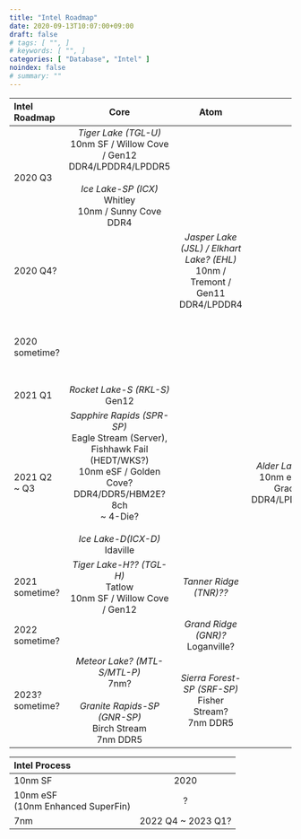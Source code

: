 ```yaml
---
title: "Intel Roadmap"
date: 2020-09-13T10:07:00+09:00
draft: false
# tags: [ "", ]
# keywords: [ "", ]
categories: [ "Database", "Intel" ]
noindex: false
# summary: ""
---
```


| Intel Roadmap | Core | Atom | Hybrid | GPU |
| :-- | :--: | :--: | :--: | :--: |
| 2020 Q3 | *Tiger Lake (TGL-U)*<br>10nm SF / Willow Cove / Gen12<br>DDR4/LPDDR4/LPDDR5<br><br>*Ice Lake-SP (ICX)*<br>Whitley<br>10nm / Sunny Cove<br>DDR4<br> |
| 2020 Q4? |  | *Jasper Lake (JSL) / Elkhart Lake? (EHL)*<br>10nm / Tremont / Gen11<br>DDR4/LPDDR4 |
| 2020 sometime? |  | | | *DG1/SG1*<br>10nm {{< xe class="lp" >}} Gen12<br>GDDR6? |
| 2021 Q1 | *Rocket Lake-S (RKL-S)*<br>Gen12 |
| 2021 Q2 ~ Q3 | *Sapphire Rapids (SPR-SP)*<br>Eagle Stream (Server), Fishhawk Fail (HEDT/WKS?)<br>10nm eSF / Golden Cove?<br>DDR4/DDR5/HBM2E? 8ch<br>~ 4-Die?<br><br>*Ice Lake-D(ICX-D)*<br>Idaville | | *Alder Lake? (ADL-S/ADL-P)*<br>10nm eSF? / Golde Cove + Gracemont / Gen12<br>DDR4/LPDDR4/LPDDR5/DDR5  |
| 2021 sometime? | *Tiger Lake-H?? (TGL-H)*<br>Tatlow<br>10nm SF / Willow Cove / Gen12 | *Tanner Ridge (TNR)??* | | {{< xe class="hpg" >}}<br>GDDR6 |
| 2022 sometime? | | *Grand Ridge (GNR)?*<br>Loganville? | |
| 2023? sometime? | *Meteor Lake? (MTL-S/MTL-P)*<br>7nm?<br><br>*Granite Rapids-SP (GNR-SP)*<br>Birch Stream<br>7nm DDR5 | *Sierra Forest-SP (SRF-SP)*<br>Fisher Stream?<br>7nm DDR5 |

| Intel Process | |
| :-- | :--: |
| 10nm SF | 2020 |
| 10nm eSF<br>(10nm Enhanced SuperFin) | ? |
| 7nm | 2022 Q4 ~ 2023 Q1? |
